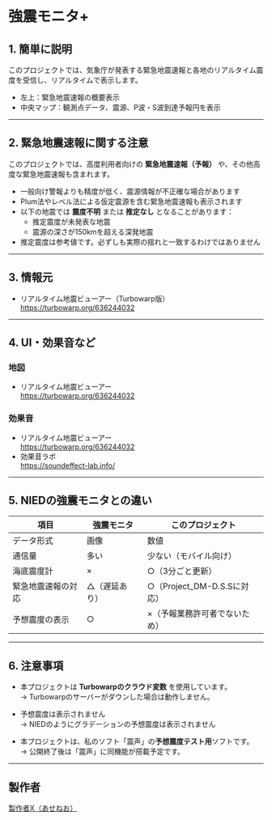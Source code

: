 # 強震モニタ+

## 1. 簡単に説明

このプロジェクトでは、気象庁が発表する緊急地震速報と各地のリアルタイム震度を受信し、リアルタイムで表示します。

- 左上：緊急地震速報の概要表示  
- 中央マップ：観測点データ、震源、P波・S波到達予報円を表示

---

## 2. 緊急地震速報に関する注意

このプロジェクトでは、高度利用者向けの **緊急地震速報（予報）** や、その他高度な緊急地震速報も含まれます。

- 一般向け警報よりも精度が低く、震源情報が不正確な場合があります
- Plum法やレベル法による仮定震源を含む緊急地震速報も表示されます
- 以下の地震では **震度不明** または **推定なし** となることがあります：
  - 推定震度が未発表な地震
  - 震源の深さが150kmを超える深発地震
- 推定震度は参考値です。必ずしも実際の揺れと一致するわけではありません


---

## 3. 情報元

- リアルタイム地震ビューアー（Turbowarp版）  
  https://turbowarp.org/636244032

---

## 4. UI・効果音など

### 地図  
- リアルタイム地震ビューアー  
  https://turbowarp.org/636244032

### 効果音  
- リアルタイム地震ビューアー  
  https://turbowarp.org/636244032  
- 効果音ラボ  
  https://soundeffect-lab.info/

---

## 5. NIEDの強震モニタとの違い

| 項目 | 強震モニタ | このプロジェクト |
|------|------------|------------------|
| データ形式 | 画像 | 数値 |
| 通信量 | 多い | 少ない（モバイル向け） |
| 海底震度計 | × | ○（3分ごと更新） |
| 緊急地震速報の対応 | △（遅延あり） | ○（Project_DM-D.S.Sに対応） |
| 予想震度の表示 | ○ | ×（予報業務許可者でないため） |

---

## 6. 注意事項

- 本プロジェクトは **Turbowarpのクラウド変数** を使用しています。  
  → Turbowarpのサーバーがダウンした場合は動作しません。

- 予想震度は表示されません  
  → NIEDのようにグラデーションの予想震度は表示されません

- 本プロジェクトは、私のソフト「震声」の**予想震度テスト用**ソフトです。  
  → 公開終了後は「震声」に同機能が搭載予定です。

---

## 製作者

[製作者X（あせねお）](https://x.com/aseneo2)
